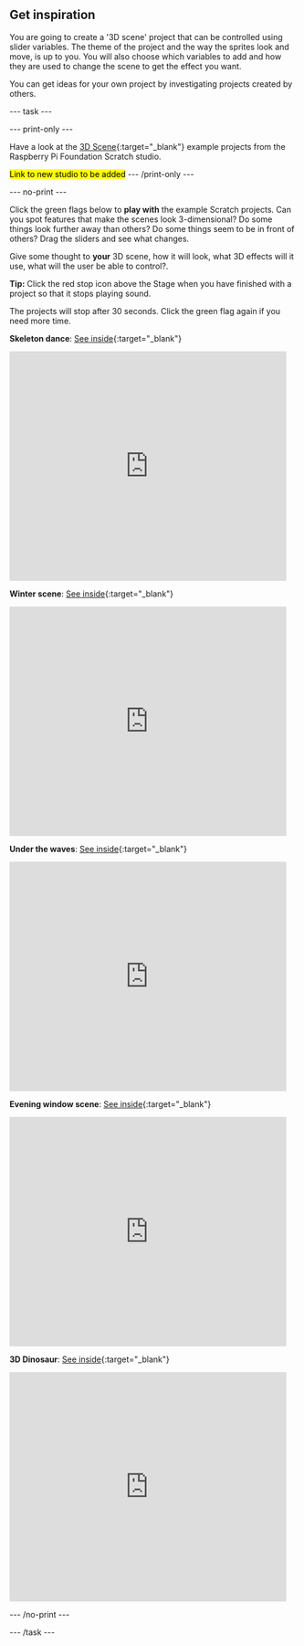 ## Get inspiration

You are going to create a '3D scene' project that can be controlled using slider variables. The theme of the project and the way the sprites look and move, is up to you. You will also choose which variables to add and how they are used to change the scene to get the effect you want. 

You can get ideas for your own project by investigating projects created by others.

--- task ---

--- print-only ---

Have a look at the [3D Scene](https://scratch.mit.edu/studios/27756161){:target="_blank"} example projects from the Raspberry Pi Foundation Scratch studio.

<mark>Link to new studio to be added</mark>
--- /print-only ---

--- no-print ---

Click the green flags below to **play with** the example Scratch projects. Can you spot features that make the scenes look 3-dimensional? Do some things look further away than others? Do some things seem to be in front of others? Drag the sliders and see what changes. 

Give some thought to **your** 3D scene, how it will look, what 3D effects will it use, what will the user be able to control?.

**Tip:** Click the red stop icon above the Stage when you have finished with a project so that it stops playing sound. 

The projects will stop after 30 seconds. Click the green flag again if you need more time. 

**Skeleton dance**: [See inside](https://scratch.mit.edu/projects/449737128/editor){:target="_blank"}

<div class="scratch-preview">
  <iframe allowtransparency="true" width="485" height="402" src="https://scratch.mit.edu/projects/embed/449737128/?autostart=false" frameborder="0"></iframe>
</div>

**Winter scene**: [See inside](https://scratch.mit.edu/projects/447121911/editor){:target="_blank"}

<div class="scratch-preview">
  <iframe src="https://scratch.mit.edu/projects/447121911/embed" allowtransparency="true" width="485" height="402" frameborder="0" scrolling="no" allowfullscreen></iframe>
</div>

**Under the waves**: [See inside](https://scratch.mit.edu/projects/447874869/editor){:target="_blank"}

<div class="scratch-preview">
  <iframe allowtransparency="true" width="485" height="402" src="https://scratch.mit.edu/projects/embed/447874869/?autostart=false" frameborder="0"></iframe>
</div>

**Evening window scene**: [See inside](https://scratch.mit.edu/projects/437510050/editor){:target="_blank"}

<div class="scratch-preview">
  <iframe allowtransparency="true" width="485" height="402" src="https://scratch.mit.edu/projects/embed/437510050/?autostart=false" frameborder="0"></iframe>
</div>

**3D Dinosaur**: [See inside](https://scratch.mit.edu/projects/445737025/editor){:target="_blank"}

<div class="scratch-preview">
  <iframe allowtransparency="true" width="485" height="402" src="https://scratch.mit.edu/projects/embed/445737025/?autostart=false" frameborder="0"></iframe>
</div>

--- /no-print ---

--- /task ---
